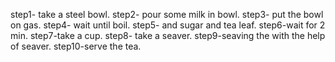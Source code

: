 step1- take a steel bowl.
step2- pour some milk in bowl.
step3- put the bowl on gas.
step4- wait until boil.
step5- and sugar and tea leaf.
step6-wait for 2 min.
step7-take a cup.
step8- take a seaver.
step9-seaving the with the help of seaver.
step10-serve the tea.